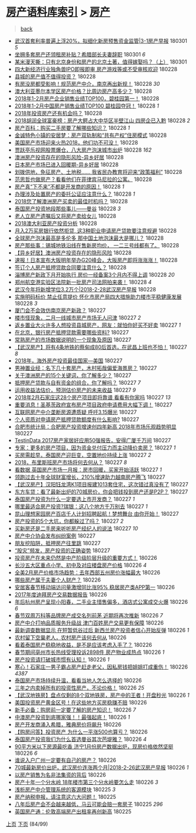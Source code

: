 [房产语料库索引](../../README.md)  > [房产](房产.md)
====
> [back](../README.md)

- [武汉首套利率普遍上浮20%，拟细化新房预售资金监管|3-1房产早报](http://jkwz.applinzi.com/ittc/7075418327151543302.html#%E6%AD%A6%E6%B1%89%E9%A6%96%E5%A5%97%E5%88%A9%E7%8E%87%E6%99%AE%E9%81%8D%E4%B8%8A%E6%B5%AE20%25%EF%BC%8C%E6%8B%9F%E7%BB%86%E5%8C%96%E6%96%B0%E6%88%BF%E9%A2%84%E5%94%AE%E8%B5%84%E9%87%91%E7%9B%91%E7%AE%A1%7C3-1%E6%88%BF%E4%BA%A7%E6%97%A9%E6%8A%A5) 180301 *5* 
- [坐拥多套房产还领租房补贴？希腊部长夫妻辞职](http://jkwz.applinzi.com/ittc/7075409613229130762.html#%E5%9D%90%E6%8B%A5%E5%A4%9A%E5%A5%97%E6%88%BF%E4%BA%A7%E8%BF%98%E9%A2%86%E7%A7%9F%E6%88%BF%E8%A1%A5%E8%B4%B4%EF%BC%9F%E5%B8%8C%E8%85%8A%E9%83%A8%E9%95%BF%E5%A4%AB%E5%A6%BB%E8%BE%9E%E8%81%8C) 180301 *6* 
- [某米漫天撕：只有北京身份和房产的北京土著，值得嫁娶吗？（上）](http://jkwz.applinzi.com/ittc/7075334640900768778.html#%E6%9F%90%E7%B1%B3%E6%BC%AB%E5%A4%A9%E6%92%95%EF%BC%9A%E5%8F%AA%E6%9C%89%E5%8C%97%E4%BA%AC%E8%BA%AB%E4%BB%BD%E5%92%8C%E6%88%BF%E4%BA%A7%E7%9A%84%E5%8C%97%E4%BA%AC%E5%9C%9F%E8%91%97%EF%BC%8C%E5%80%BC%E5%BE%97%E5%AB%81%E5%A8%B6%E5%90%97%EF%BC%9F%EF%BC%88%E4%B8%8A%EF%BC%89) 180301  
- [四大新经济行业独角兽IPO即报即审 房产游戏等或不受审核欢迎](http://jkwz.applinzi.com/ittc/7075228775149470726.html#%E5%9B%9B%E5%A4%A7%E6%96%B0%E7%BB%8F%E6%B5%8E%E8%A1%8C%E4%B8%9A%E7%8B%AC%E8%A7%92%E5%85%BDIPO%E5%8D%B3%E6%8A%A5%E5%8D%B3%E5%AE%A1+%E6%88%BF%E4%BA%A7%E6%B8%B8%E6%88%8F%E7%AD%89%E6%88%96%E4%B8%8D%E5%8F%97%E5%AE%A1%E6%A0%B8%E6%AC%A2%E8%BF%8E) 180228  
- [县城的房产值不值得投资？](http://jkwz.applinzi.com/ittc/7075179296169919499.html#%E5%8E%BF%E5%9F%8E%E7%9A%84%E6%88%BF%E4%BA%A7%E5%80%BC%E4%B8%8D%E5%80%BC%E5%BE%97%E6%8A%95%E8%B5%84%EF%BC%9F) 180228  
- [有房没房都受影响！规范房产中介，南京再出新规！](http://jkwz.applinzi.com/ittc/7075195546321290257.html#%E6%9C%89%E6%88%BF%E6%B2%A1%E6%88%BF%E9%83%BD%E5%8F%97%E5%BD%B1%E5%93%8D%EF%BC%81%E8%A7%84%E8%8C%83%E6%88%BF%E4%BA%A7%E4%B8%AD%E4%BB%8B%EF%BC%8C%E5%8D%97%E4%BA%AC%E5%86%8D%E5%87%BA%E6%96%B0%E8%A7%84%EF%BC%81) 180228 *30* 
- [澳大利亚墨尔本学区房产价格？比周边房产高多少？](http://jkwz.applinzi.com/ittc/7075185726520296459.html#%E6%BE%B3%E5%A4%A7%E5%88%A9%E4%BA%9A%E5%A2%A8%E5%B0%94%E6%9C%AC%E5%AD%A6%E5%8C%BA%E6%88%BF%E4%BA%A7%E4%BB%B7%E6%A0%BC%EF%BC%9F%E6%AF%94%E5%91%A8%E8%BE%B9%E6%88%BF%E4%BA%A7%E9%AB%98%E5%A4%9A%E5%B0%91%EF%BC%9F) 180228  
- [2018年1-2月房产企业销售业绩TOP100，碧桂园第一！](http://jkwz.applinzi.com/ittc/7075182894018724880.html#2018%E5%B9%B41-2%E6%9C%88%E6%88%BF%E4%BA%A7%E4%BC%81%E4%B8%9A%E9%94%80%E5%94%AE%E4%B8%9A%E7%BB%A9TOP100%EF%BC%8C%E7%A2%A7%E6%A1%82%E5%9B%AD%E7%AC%AC%E4%B8%80%EF%BC%81) 180228  
- [2018年1-2月中国房产销售业绩TOP100 碧桂园夺冠！](http://jkwz.applinzi.com/ittc/7075182894169719814.html#2018%E5%B9%B41-2%E6%9C%88%E4%B8%AD%E5%9B%BD%E6%88%BF%E4%BA%A7%E9%94%80%E5%94%AE%E4%B8%9A%E7%BB%A9TOP100+%E7%A2%A7%E6%A1%82%E5%9B%AD%E5%A4%BA%E5%86%A0%EF%BC%81) 180228 *1* 
- [2018年投资房产还有机会吗？](http://jkwz.applinzi.com/ittc/7075178328309105671.html#2018%E5%B9%B4%E6%8A%95%E8%B5%84%E6%88%BF%E4%BA%A7%E8%BF%98%E6%9C%89%E6%9C%BA%E4%BC%9A%E5%90%97%EF%BC%9F) 180228  
- [2018胡润全球富豪榜：房产大鳄占大中华区半壁江山 四房企已入黔](http://jkwz.applinzi.com/ittc/7075175491416097798.html#2018%E8%83%A1%E6%B6%A6%E5%85%A8%E7%90%83%E5%AF%8C%E8%B1%AA%E6%A6%9C%EF%BC%9A%E6%88%BF%E4%BA%A7%E5%A4%A7%E9%B3%84%E5%8D%A0%E5%A4%A7%E4%B8%AD%E5%8D%8E%E5%8C%BA%E5%8D%8A%E5%A3%81%E6%B1%9F%E5%B1%B1+%E5%9B%9B%E6%88%BF%E4%BC%81%E5%B7%B2%E5%85%A5%E9%BB%94) 180228 *2* 
- [房产百科：购买二手房要了解哪些知识？](http://jkwz.applinzi.com/ittc/7075167807275009031.html#%E6%88%BF%E4%BA%A7%E7%99%BE%E7%A7%91%EF%BC%9A%E8%B4%AD%E4%B9%B0%E4%BA%8C%E6%89%8B%E6%88%BF%E8%A6%81%E4%BA%86%E8%A7%A3%E5%93%AA%E4%BA%9B%E7%9F%A5%E8%AF%86%EF%BC%9F) 180228 *1* 
- [金诚特色小镇的安居梦：房产双轨制和“共有产权”住房模式](http://jkwz.applinzi.com/ittc/7075163274842997766.html#%E9%87%91%E8%AF%9A%E7%89%B9%E8%89%B2%E5%B0%8F%E9%95%87%E7%9A%84%E5%AE%89%E5%B1%85%E6%A2%A6%EF%BC%9A%E6%88%BF%E4%BA%A7%E5%8F%8C%E8%BD%A8%E5%88%B6%E5%92%8C%E2%80%9C%E5%85%B1%E6%9C%89%E4%BA%A7%E6%9D%83%E2%80%9D%E4%BD%8F%E6%88%BF%E6%A8%A1%E5%BC%8F) 180228  
- [美国房产市场迎来火热2018，他们功不可没！](http://jkwz.applinzi.com/ittc/7075161272226415622.html#%E7%BE%8E%E5%9B%BD%E6%88%BF%E4%BA%A7%E5%B8%82%E5%9C%BA%E8%BF%8E%E6%9D%A5%E7%81%AB%E7%83%AD2018%EF%BC%8C%E4%BB%96%E4%BB%AC%E5%8A%9F%E4%B8%8D%E5%8F%AF%E6%B2%A1%EF%BC%81) 180228  
- [贾跃亭乐视网股票爆仓，八大房产泡沫城市出炉](http://jkwz.applinzi.com/ittc/7075122120499921927.html#%E8%B4%BE%E8%B7%83%E4%BA%AD%E4%B9%90%E8%A7%86%E7%BD%91%E8%82%A1%E7%A5%A8%E7%88%86%E4%BB%93%EF%BC%8C%E5%85%AB%E5%A4%A7%E6%88%BF%E4%BA%A7%E6%B3%A1%E6%B2%AB%E5%9F%8E%E5%B8%82%E5%87%BA%E7%82%89) 180228 *162* 
- [澳洲房产投资存在的隐形风险-异乡好居](http://jkwz.applinzi.com/ittc/7075133758112269323.html#%E6%BE%B3%E6%B4%B2%E6%88%BF%E4%BA%A7%E6%8A%95%E8%B5%84%E5%AD%98%E5%9C%A8%E7%9A%84%E9%9A%90%E5%BD%A2%E9%A3%8E%E9%99%A9-%E5%BC%82%E4%B9%A1%E5%A5%BD%E5%B1%85) 180228  
- [日本房产市场已进入回暖期-异乡好居](http://jkwz.applinzi.com/ittc/7075133408357647377.html#%E6%97%A5%E6%9C%AC%E6%88%BF%E4%BA%A7%E5%B8%82%E5%9C%BA%E5%B7%B2%E8%BF%9B%E5%85%A5%E5%9B%9E%E6%9A%96%E6%9C%9F-%E5%BC%82%E4%B9%A1%E5%A5%BD%E5%B1%85) 180228  
- [划拨供地，免征房产、土地税…… 我省民办教育将迎来“政策福利”](http://jkwz.applinzi.com/ittc/7075122799788426247.html#%E5%88%92%E6%8B%A8%E4%BE%9B%E5%9C%B0%EF%BC%8C%E5%85%8D%E5%BE%81%E6%88%BF%E4%BA%A7%E3%80%81%E5%9C%9F%E5%9C%B0%E7%A8%8E%E2%80%A6%E2%80%A6+%E6%88%91%E7%9C%81%E6%B0%91%E5%8A%9E%E6%95%99%E8%82%B2%E5%B0%86%E8%BF%8E%E6%9D%A5%E2%80%9C%E6%94%BF%E7%AD%96%E7%A6%8F%E5%88%A9%E2%80%9D) 180228  
- [范思哲也做房产？看看他们在菲律宾马尼拉的公寓。](http://jkwz.applinzi.com/ittc/7075102617086985223.html#%E8%8C%83%E6%80%9D%E5%93%B2%E4%B9%9F%E5%81%9A%E6%88%BF%E4%BA%A7%EF%BC%9F%E7%9C%8B%E7%9C%8B%E4%BB%96%E4%BB%AC%E5%9C%A8%E8%8F%B2%E5%BE%8B%E5%AE%BE%E9%A9%AC%E5%B0%BC%E6%8B%89%E7%9A%84%E5%85%AC%E5%AF%93%E3%80%82) 180228  
- [房产真“下不来”不都是开发商的原因！](http://jkwz.applinzi.com/ittc/7075086595684566023.html#%E6%88%BF%E4%BA%A7%E7%9C%9F%E2%80%9C%E4%B8%8B%E4%B8%8D%E6%9D%A5%E2%80%9D%E4%B8%8D%E9%83%BD%E6%98%AF%E5%BC%80%E5%8F%91%E5%95%86%E7%9A%84%E5%8E%9F%E5%9B%A0%EF%BC%81) 180228 *1* 
- [办理涉及处置房产的委托公证应注意什么？](http://jkwz.applinzi.com/ittc/7075085191398032401.html#%E5%8A%9E%E7%90%86%E6%B6%89%E5%8F%8A%E5%A4%84%E7%BD%AE%E6%88%BF%E4%BA%A7%E7%9A%84%E5%A7%94%E6%89%98%E5%85%AC%E8%AF%81%E5%BA%94%E6%B3%A8%E6%84%8F%E4%BB%80%E4%B9%88%EF%BC%9F) 180228 *1* 
- [2018您了解澳洲房产买卖的最佳时机吗？](http://jkwz.applinzi.com/ittc/7075082393075844102.html#2018%E6%82%A8%E4%BA%86%E8%A7%A3%E6%BE%B3%E6%B4%B2%E6%88%BF%E4%BA%A7%E4%B9%B0%E5%8D%96%E7%9A%84%E6%9C%80%E4%BD%B3%E6%97%B6%E6%9C%BA%E5%90%97%EF%BC%9F) 180228  
- [泰国房产投资地段那些事儿——曼谷](http://jkwz.applinzi.com/ittc/7075082198028125200.html#%E6%B3%B0%E5%9B%BD%E6%88%BF%E4%BA%A7%E6%8A%95%E8%B5%84%E5%9C%B0%E6%AE%B5%E9%82%A3%E4%BA%9B%E4%BA%8B%E5%84%BF%E2%80%94%E2%80%94%E6%9B%BC%E8%B0%B7) 180228 *3* 
- [老人立房产遗嘱后又将房产卖给女儿](http://jkwz.applinzi.com/ittc/7075079446812165130.html#%E8%80%81%E4%BA%BA%E7%AB%8B%E6%88%BF%E4%BA%A7%E9%81%97%E5%98%B1%E5%90%8E%E5%8F%88%E5%B0%86%E6%88%BF%E4%BA%A7%E5%8D%96%E7%BB%99%E5%A5%B3%E5%84%BF) 180228  
- [2018澳大利亚房产投资分析](http://jkwz.applinzi.com/ittc/7075077715961316359.html#2018%E6%BE%B3%E5%A4%A7%E5%88%A9%E4%BA%9A%E6%88%BF%E4%BA%A7%E6%8A%95%E8%B5%84%E5%88%86%E6%9E%90) 180228  
- [月入2万买房银行依然拒贷, 这3种职业申请房产贷款要注意规避](http://jkwz.applinzi.com/ittc/7075076284483109898.html#%E6%9C%88%E5%85%A52%E4%B8%87%E4%B9%B0%E6%88%BF%E9%93%B6%E8%A1%8C%E4%BE%9D%E7%84%B6%E6%8B%92%E8%B4%B7%2C+%E8%BF%993%E7%A7%8D%E8%81%8C%E4%B8%9A%E7%94%B3%E8%AF%B7%E6%88%BF%E4%BA%A7%E8%B4%B7%E6%AC%BE%E8%A6%81%E6%B3%A8%E6%84%8F%E8%A7%84%E9%81%BF) 180228  
- [全球房产泡沫最高是多伦多 那中国土地泡沫最大是哪儿？](http://jkwz.applinzi.com/ittc/7075075381755642887.html#%E5%85%A8%E7%90%83%E6%88%BF%E4%BA%A7%E6%B3%A1%E6%B2%AB%E6%9C%80%E9%AB%98%E6%98%AF%E5%A4%9A%E4%BC%A6%E5%A4%9A+%E9%82%A3%E4%B8%AD%E5%9B%BD%E5%9C%9F%E5%9C%B0%E6%B3%A1%E6%B2%AB%E6%9C%80%E5%A4%A7%E6%98%AF%E5%93%AA%E5%84%BF%EF%BC%9F) 180228  
- [房产那些事：锡城地铁沿线在售新房均价， 一二三号线都有了。](http://jkwz.applinzi.com/ittc/7074376108596528138.html#%E6%88%BF%E4%BA%A7%E9%82%A3%E4%BA%9B%E4%BA%8B%EF%BC%9A%E9%94%A1%E5%9F%8E%E5%9C%B0%E9%93%81%E6%B2%BF%E7%BA%BF%E5%9C%A8%E5%94%AE%E6%96%B0%E6%88%BF%E5%9D%87%E4%BB%B7%EF%BC%8C+%E4%B8%80%E4%BA%8C%E4%B8%89%E5%8F%B7%E7%BA%BF%E9%83%BD%E6%9C%89%E4%BA%86%E3%80%82) 180228  
- [【异乡好居】澳洲房产投资存在的隐形风险](http://jkwz.applinzi.com/ittc/7075067946068345867.html#%E3%80%90%E5%BC%82%E4%B9%A1%E5%A5%BD%E5%B1%85%E3%80%91%E6%BE%B3%E6%B4%B2%E6%88%BF%E4%BA%A7%E6%8A%95%E8%B5%84%E5%AD%98%E5%9C%A8%E7%9A%84%E9%9A%90%E5%BD%A2%E9%A3%8E%E9%99%A9) 180228  
- [速报！日本宣布大阪明年举办G20峰会，大阪房产即将涨涨涨！](http://jkwz.applinzi.com/ittc/7075067806469325834.html#%E9%80%9F%E6%8A%A5%EF%BC%81%E6%97%A5%E6%9C%AC%E5%AE%A3%E5%B8%83%E5%A4%A7%E9%98%AA%E6%98%8E%E5%B9%B4%E4%B8%BE%E5%8A%9EG20%E5%B3%B0%E4%BC%9A%EF%BC%8C%E5%A4%A7%E9%98%AA%E6%88%BF%E4%BA%A7%E5%8D%B3%E5%B0%86%E6%B6%A8%E6%B6%A8%E6%B6%A8%EF%BC%81) 180228  
- [签订个人房产抵押贷款合同要注意什么？](http://jkwz.applinzi.com/ittc/7075062817613153286.html#%E7%AD%BE%E8%AE%A2%E4%B8%AA%E4%BA%BA%E6%88%BF%E4%BA%A7%E6%8A%B5%E6%8A%BC%E8%B4%B7%E6%AC%BE%E5%90%88%E5%90%8C%E8%A6%81%E6%B3%A8%E6%84%8F%E4%BB%80%E4%B9%88%EF%BC%9F) 180228  
- [淄博房产新政下月开始执行 房价一经备案3个月内不得上调](http://jkwz.applinzi.com/ittc/7075062589640147975.html#%E6%B7%84%E5%8D%9A%E6%88%BF%E4%BA%A7%E6%96%B0%E6%94%BF%E4%B8%8B%E6%9C%88%E5%BC%80%E5%A7%8B%E6%89%A7%E8%A1%8C+%E6%88%BF%E4%BB%B7%E4%B8%80%E7%BB%8F%E5%A4%87%E6%A1%883%E4%B8%AA%E6%9C%88%E5%86%85%E4%B8%8D%E5%BE%97%E4%B8%8A%E8%B0%83) 180228 *20* 
- [郑州航空港实验区法院新一批房产司法网拍来袭！](http://jkwz.applinzi.com/ittc/7075060312065967121.html#%E9%83%91%E5%B7%9E%E8%88%AA%E7%A9%BA%E6%B8%AF%E5%AE%9E%E9%AA%8C%E5%8C%BA%E6%B3%95%E9%99%A2%E6%96%B0%E4%B8%80%E6%89%B9%E6%88%BF%E4%BA%A7%E5%8F%B8%E6%B3%95%E7%BD%91%E6%8B%8D%E6%9D%A5%E8%A2%AD%EF%BC%81) 180228 *4* 
- [武汉今年将新增学位3.2万个|2018-2-28武汉房产早报](http://jkwz.applinzi.com/ittc/7075049872061629446.html#%E6%AD%A6%E6%B1%89%E4%BB%8A%E5%B9%B4%E5%B0%86%E6%96%B0%E5%A2%9E%E5%AD%A6%E4%BD%8D3.2%E4%B8%87%E4%B8%AA%7C2018-2-28%E6%AD%A6%E6%B1%89%E6%88%BF%E4%BA%A7%E6%97%A9%E6%8A%A5) 180228  
- [实施明码标价 禁止任意提价 怀化市房产局四大措施助力楼市平稳健康发展](http://jkwz.applinzi.com/ittc/7074918260766409745.html#%E5%AE%9E%E6%96%BD%E6%98%8E%E7%A0%81%E6%A0%87%E4%BB%B7+%E7%A6%81%E6%AD%A2%E4%BB%BB%E6%84%8F%E6%8F%90%E4%BB%B7+%E6%80%80%E5%8C%96%E5%B8%82%E6%88%BF%E4%BA%A7%E5%B1%80%E5%9B%9B%E5%A4%A7%E6%8E%AA%E6%96%BD%E5%8A%A9%E5%8A%9B%E6%A5%BC%E5%B8%82%E5%B9%B3%E7%A8%B3%E5%81%A5%E5%BA%B7%E5%8F%91%E5%B1%95) 180228 *3* 
- [厦门会不会效仿南京房产新政？](http://jkwz.applinzi.com/ittc/7074900513588249607.html#%E5%8E%A6%E9%97%A8%E4%BC%9A%E4%B8%8D%E4%BC%9A%E6%95%88%E4%BB%BF%E5%8D%97%E4%BA%AC%E6%88%BF%E4%BA%A7%E6%96%B0%E6%94%BF%EF%BC%9F) 180227  
- [楼市怪现象，二月一线城市房产市场无人问津](http://jkwz.applinzi.com/ittc/7075103601267835915.html#%E6%A5%BC%E5%B8%82%E6%80%AA%E7%8E%B0%E8%B1%A1%EF%BC%8C%E4%BA%8C%E6%9C%88%E4%B8%80%E7%BA%BF%E5%9F%8E%E5%B8%82%E6%88%BF%E4%BA%A7%E5%B8%82%E5%9C%BA%E6%97%A0%E4%BA%BA%E9%97%AE%E6%B4%A5) 180227 *2* 
- [返乡置业大火许多人想投资县城房产，网友：就怕你好买不好卖](http://jkwz.applinzi.com/ittc/7074820842834101265.html#%E8%BF%94%E4%B9%A1%E7%BD%AE%E4%B8%9A%E5%A4%A7%E7%81%AB%E8%AE%B8%E5%A4%9A%E4%BA%BA%E6%83%B3%E6%8A%95%E8%B5%84%E5%8E%BF%E5%9F%8E%E6%88%BF%E4%BA%A7%EF%BC%8C%E7%BD%91%E5%8F%8B%EF%BC%9A%E5%B0%B1%E6%80%95%E4%BD%A0%E5%A5%BD%E4%B9%B0%E4%B8%8D%E5%A5%BD%E5%8D%96) 180227 *1* 
- [在北京，银行房产抵押贷款需要哪些资料?](http://jkwz.applinzi.com/ittc/7074815119622407184.html#%E5%9C%A8%E5%8C%97%E4%BA%AC%EF%BC%8C%E9%93%B6%E8%A1%8C%E6%88%BF%E4%BA%A7%E6%8A%B5%E6%8A%BC%E8%B4%B7%E6%AC%BE%E9%9C%80%E8%A6%81%E5%93%AA%E4%BA%9B%E8%B5%84%E6%96%99%3F) 180227  
- [常熟房产的市场数据说明的一个现象及原因](http://jkwz.applinzi.com/ittc/7074812201674474512.html#%E5%B8%B8%E7%86%9F%E6%88%BF%E4%BA%A7%E7%9A%84%E5%B8%82%E5%9C%BA%E6%95%B0%E6%8D%AE%E8%AF%B4%E6%98%8E%E7%9A%84%E4%B8%80%E4%B8%AA%E7%8E%B0%E8%B1%A1%E5%8F%8A%E5%8E%9F%E5%9B%A0) 180227  
- [【武汉房产】将有4条地铁的蔡甸成80后首选，在武昌上班也不怕！](http://jkwz.applinzi.com/ittc/7074807830781887499.html#%E3%80%90%E6%AD%A6%E6%B1%89%E6%88%BF%E4%BA%A7%E3%80%91%E5%B0%86%E6%9C%894%E6%9D%A1%E5%9C%B0%E9%93%81%E7%9A%84%E8%94%A1%E7%94%B8%E6%88%9080%E5%90%8E%E9%A6%96%E9%80%89%EF%BC%8C%E5%9C%A8%E6%AD%A6%E6%98%8C%E4%B8%8A%E7%8F%AD%E4%B9%9F%E4%B8%8D%E6%80%95%EF%BC%81) 180227 *8* 
- [2018年，海外房产投资最佳国家—美国](http://jkwz.applinzi.com/ittc/7074796533721859078.html#2018%E5%B9%B4%EF%BC%8C%E6%B5%B7%E5%A4%96%E6%88%BF%E4%BA%A7%E6%8A%95%E8%B5%84%E6%9C%80%E4%BD%B3%E5%9B%BD%E5%AE%B6%E2%80%94%E7%BE%8E%E5%9B%BD) 180227  
- [男神置业经：名下几十套房产，木村拓哉偏爱海景房？](http://jkwz.applinzi.com/ittc/7074410091917083659.html#%E7%94%B7%E7%A5%9E%E7%BD%AE%E4%B8%9A%E7%BB%8F%EF%BC%9A%E5%90%8D%E4%B8%8B%E5%87%A0%E5%8D%81%E5%A5%97%E6%88%BF%E4%BA%A7%EF%BC%8C%E6%9C%A8%E6%9D%91%E6%8B%93%E5%93%89%E5%81%8F%E7%88%B1%E6%B5%B7%E6%99%AF%E6%88%BF%EF%BC%9F) 180227  
- [关于澳洲房产的15个关键词，你了解多少？](http://jkwz.applinzi.com/ittc/7074794995754468358.html#%E5%85%B3%E4%BA%8E%E6%BE%B3%E6%B4%B2%E6%88%BF%E4%BA%A7%E7%9A%8415%E4%B8%AA%E5%85%B3%E9%94%AE%E8%AF%8D%EF%BC%8C%E4%BD%A0%E4%BA%86%E8%A7%A3%E5%A4%9A%E5%B0%91%EF%BC%9F) 180227  
- [抵押房产贷款与自有资金的组合，你了解吗？](http://jkwz.applinzi.com/ittc/7074791980200887307.html#%E6%8A%B5%E6%8A%BC%E6%88%BF%E4%BA%A7%E8%B4%B7%E6%AC%BE%E4%B8%8E%E8%87%AA%E6%9C%89%E8%B5%84%E9%87%91%E7%9A%84%E7%BB%84%E5%90%88%EF%BC%8C%E4%BD%A0%E4%BA%86%E8%A7%A3%E5%90%97%EF%BC%9F) 180227 *7* 
- [运用收益法估价，预测估价房产的未来收益](http://jkwz.applinzi.com/ittc/7074785955724919824.html#%E8%BF%90%E7%94%A8%E6%94%B6%E7%9B%8A%E6%B3%95%E4%BC%B0%E4%BB%B7%EF%BC%8C%E9%A2%84%E6%B5%8B%E4%BC%B0%E4%BB%B7%E6%88%BF%E4%BA%A7%E7%9A%84%E6%9C%AA%E6%9D%A5%E6%94%B6%E7%9B%8A) 180227 *9* 
- [2018年2月石家庄这28个房产项目即将靠谱 看看有你家吗](http://jkwz.applinzi.com/ittc/7074772233539290122.html#2018%E5%B9%B42%E6%9C%88%E7%9F%B3%E5%AE%B6%E5%BA%84%E8%BF%9928%E4%B8%AA%E6%88%BF%E4%BA%A7%E9%A1%B9%E7%9B%AE%E5%8D%B3%E5%B0%86%E9%9D%A0%E8%B0%B1+%E7%9C%8B%E7%9C%8B%E6%9C%89%E4%BD%A0%E5%AE%B6%E5%90%97) 180227 *13* 
- [重要消息！圣基茨政府宣布房产项目政府申请费用大幅下调！](http://jkwz.applinzi.com/ittc/7074760388749296647.html#%E9%87%8D%E8%A6%81%E6%B6%88%E6%81%AF%EF%BC%81%E5%9C%A3%E5%9F%BA%E8%8C%A8%E6%94%BF%E5%BA%9C%E5%AE%A3%E5%B8%83%E6%88%BF%E4%BA%A7%E9%A1%B9%E7%9B%AE%E6%94%BF%E5%BA%9C%E7%94%B3%E8%AF%B7%E8%B4%B9%E7%94%A8%E5%A4%A7%E5%B9%85%E4%B8%8B%E8%B0%83%EF%BC%81) 180227  
- [互联网房产中介垄断房源遭质疑  呼吁3.15曝光](http://jkwz.applinzi.com/ittc/7074757597653894154.html#%E4%BA%92%E8%81%94%E7%BD%91%E6%88%BF%E4%BA%A7%E4%B8%AD%E4%BB%8B%E5%9E%84%E6%96%AD%E6%88%BF%E6%BA%90%E9%81%AD%E8%B4%A8%E7%96%91++%E5%91%BC%E5%90%813.15%E6%9B%9D%E5%85%89) 180227  
- [个人资质对申请房产抵押贷款额度有什么影响?](http://jkwz.applinzi.com/ittc/7074756135779566602.html#%E4%B8%AA%E4%BA%BA%E8%B5%84%E8%B4%A8%E5%AF%B9%E7%94%B3%E8%AF%B7%E6%88%BF%E4%BA%A7%E6%8A%B5%E6%8A%BC%E8%B4%B7%E6%AC%BE%E9%A2%9D%E5%BA%A6%E6%9C%89%E4%BB%80%E4%B9%88%E5%BD%B1%E5%93%8D%3F) 180227  
- [合肥市统计局：合肥房产投资增速创四年新高 2018年市场乐观趋势明显](http://jkwz.applinzi.com/ittc/7074753519234319377.html#%E5%90%88%E8%82%A5%E5%B8%82%E7%BB%9F%E8%AE%A1%E5%B1%80%EF%BC%9A%E5%90%88%E8%82%A5%E6%88%BF%E4%BA%A7%E6%8A%95%E8%B5%84%E5%A2%9E%E9%80%9F%E5%88%9B%E5%9B%9B%E5%B9%B4%E6%96%B0%E9%AB%98+2018%E5%B9%B4%E5%B8%82%E5%9C%BA%E4%B9%90%E8%A7%82%E8%B6%8B%E5%8A%BF%E6%98%8E%E6%98%BE) 180227  
- [TestinData 2017房产家居好应用50强报告，安得广厦千万间](http://jkwz.applinzi.com/ittc/7074750681938658311.html#TestinData+2017%E6%88%BF%E4%BA%A7%E5%AE%B6%E5%B1%85%E5%A5%BD%E5%BA%94%E7%94%A850%E5%BC%BA%E6%8A%A5%E5%91%8A%EF%BC%8C%E5%AE%89%E5%BE%97%E5%B9%BF%E5%8E%A6%E5%8D%83%E4%B8%87%E9%97%B4) 180227  
- [专家：更多的房产项目，因为资金兑付压力而主动降价卖房？](http://jkwz.applinzi.com/ittc/7074715152954164235.html#%E4%B8%93%E5%AE%B6%EF%BC%9A%E6%9B%B4%E5%A4%9A%E7%9A%84%E6%88%BF%E4%BA%A7%E9%A1%B9%E7%9B%AE%EF%BC%8C%E5%9B%A0%E4%B8%BA%E8%B5%84%E9%87%91%E5%85%91%E4%BB%98%E5%8E%8B%E5%8A%9B%E8%80%8C%E4%B8%BB%E5%8A%A8%E9%99%8D%E4%BB%B7%E5%8D%96%E6%88%BF%EF%BC%9F) 180227 *1* 
- [买房需趁早，泰国房产迎巨变，空置地价持续上涨](http://jkwz.applinzi.com/ittc/7074714266836141062.html#%E4%B9%B0%E6%88%BF%E9%9C%80%E8%B6%81%E6%97%A9%EF%BC%8C%E6%B3%B0%E5%9B%BD%E6%88%BF%E4%BA%A7%E8%BF%8E%E5%B7%A8%E5%8F%98%EF%BC%8C%E7%A9%BA%E7%BD%AE%E5%9C%B0%E4%BB%B7%E6%8C%81%E7%BB%AD%E4%B8%8A%E6%B6%A8) 180227 *2* 
- [2018，布里斯班房产市场将何去何从？](http://jkwz.applinzi.com/ittc/7074713417078539270.html#2018%EF%BC%8C%E5%B8%83%E9%87%8C%E6%96%AF%E7%8F%AD%E6%88%BF%E4%BA%A7%E5%B8%82%E5%9C%BA%E5%B0%86%E4%BD%95%E5%8E%BB%E4%BD%95%E4%BB%8E%EF%BC%9F) 180227 *8* 
- [看数据 英国房产市场一月报：房市回暖，买家开始活跃](http://jkwz.applinzi.com/ittc/7074711110718850065.html#%E7%9C%8B%E6%95%B0%E6%8D%AE+%E8%8B%B1%E5%9B%BD%E6%88%BF%E4%BA%A7%E5%B8%82%E5%9C%BA%E4%B8%80%E6%9C%88%E6%8A%A5%EF%BC%9A%E6%88%BF%E5%B8%82%E5%9B%9E%E6%9A%96%EF%BC%8C%E4%B9%B0%E5%AE%B6%E5%BC%80%E5%A7%8B%E6%B4%BB%E8%B7%83) 180227 *1* 
- [领跑过去十年全球财富增长，210%增速助力越南房产腾飞](http://jkwz.applinzi.com/ittc/7074709717828240394.html#%E9%A2%86%E8%B7%91%E8%BF%87%E5%8E%BB%E5%8D%81%E5%B9%B4%E5%85%A8%E7%90%83%E8%B4%A2%E5%AF%8C%E5%A2%9E%E9%95%BF%EF%BC%8C210%25%E5%A2%9E%E9%80%9F%E5%8A%A9%E5%8A%9B%E8%B6%8A%E5%8D%97%E6%88%BF%E4%BA%A7%E8%85%BE%E9%A3%9E) 180227  
- [【武汉房产】汉阳钰龙湾K1项目报建1013套住宅，这次错过真没有了](http://jkwz.applinzi.com/ittc/7074706099460899851.html#%E3%80%90%E6%AD%A6%E6%B1%89%E6%88%BF%E4%BA%A7%E3%80%91%E6%B1%89%E9%98%B3%E9%92%B0%E9%BE%99%E6%B9%BEK1%E9%A1%B9%E7%9B%AE%E6%8A%A5%E5%BB%BA1013%E5%A5%97%E4%BD%8F%E5%AE%85%EF%BC%8C%E8%BF%99%E6%AC%A1%E9%94%99%E8%BF%87%E7%9C%9F%E6%B2%A1%E6%9C%89%E4%BA%86) 180227  
- [东方车贷：看了最新出炉的70城房价，你会把钱投到房产还是P2P？](http://jkwz.applinzi.com/ittc/7074704561409623056.html#%E4%B8%9C%E6%96%B9%E8%BD%A6%E8%B4%B7%EF%BC%9A%E7%9C%8B%E4%BA%86%E6%9C%80%E6%96%B0%E5%87%BA%E7%82%89%E7%9A%8470%E5%9F%8E%E6%88%BF%E4%BB%B7%EF%BC%8C%E4%BD%A0%E4%BC%9A%E6%8A%8A%E9%92%B1%E6%8A%95%E5%88%B0%E6%88%BF%E4%BA%A7%E8%BF%98%E6%98%AFP2P%EF%BC%9F) 180227  
- [泰国房产投资为什么一定要选上市开发商？](http://jkwz.applinzi.com/ittc/7074327240060175377.html#%E6%B3%B0%E5%9B%BD%E6%88%BF%E4%BA%A7%E6%8A%95%E8%B5%84%E4%B8%BA%E4%BB%80%E4%B9%88%E4%B8%80%E5%AE%9A%E8%A6%81%E9%80%89%E4%B8%8A%E5%B8%82%E5%BC%80%E5%8F%91%E5%95%86%EF%BC%9F) 180227 *1* 
- [哪里最适合房产投资?瑞银：这八个地方千万别去](http://jkwz.applinzi.com/ittc/7074700698766017547.html#%E5%93%AA%E9%87%8C%E6%9C%80%E9%80%82%E5%90%88%E6%88%BF%E4%BA%A7%E6%8A%95%E8%B5%84%3F%E7%91%9E%E9%93%B6%EF%BC%9A%E8%BF%99%E5%85%AB%E4%B8%AA%E5%9C%B0%E6%96%B9%E5%8D%83%E4%B8%87%E5%88%AB%E5%8E%BB) 180227 *1* 
- [昆山理想家园房产百店千人计划招聘起航！梦想舞台 由你开始！](http://jkwz.applinzi.com/ittc/7074438562466759697.html#%E6%98%86%E5%B1%B1%E7%90%86%E6%83%B3%E5%AE%B6%E5%9B%AD%E6%88%BF%E4%BA%A7%E7%99%BE%E5%BA%97%E5%8D%83%E4%BA%BA%E8%AE%A1%E5%88%92%E6%8B%9B%E8%81%98%E8%B5%B7%E8%88%AA%EF%BC%81%E6%A2%A6%E6%83%B3%E8%88%9E%E5%8F%B0+%E7%94%B1%E4%BD%A0%E5%BC%80%E5%A7%8B%EF%BC%81) 180227  
- [房产投资的5个大坑，你都躲过了吗？](http://jkwz.applinzi.com/ittc/7074392592198665227.html#%E6%88%BF%E4%BA%A7%E6%8A%95%E8%B5%84%E7%9A%845%E4%B8%AA%E5%A4%A7%E5%9D%91%EF%BC%8C%E4%BD%A0%E9%83%BD%E8%BA%B2%E8%BF%87%E4%BA%86%E5%90%97%EF%BC%9F) 180227 *2* 
- [买新房还是二手房来听听房产经纪人的说法](http://jkwz.applinzi.com/ittc/7074420132355245063.html#%E4%B9%B0%E6%96%B0%E6%88%BF%E8%BF%98%E6%98%AF%E4%BA%8C%E6%89%8B%E6%88%BF%E6%9D%A5%E5%90%AC%E5%90%AC%E6%88%BF%E4%BA%A7%E7%BB%8F%E7%BA%AA%E4%BA%BA%E7%9A%84%E8%AF%B4%E6%B3%95) 180227 *10* 
- [房产中介协会发布纠纷案例](http://jkwz.applinzi.com/ittc/7074609132445631494.html#%E6%88%BF%E4%BA%A7%E4%B8%AD%E4%BB%8B%E5%8D%8F%E4%BC%9A%E5%8F%91%E5%B8%83%E7%BA%A0%E7%BA%B7%E6%A1%88%E4%BE%8B) 180227  
- [朋友挖陷阱，抵押房产往里跳](http://jkwz.applinzi.com/ittc/7074570922399106055.html#%E6%9C%8B%E5%8F%8B%E6%8C%96%E9%99%B7%E9%98%B1%EF%BC%8C%E6%8A%B5%E6%8A%BC%E6%88%BF%E4%BA%A7%E5%BE%80%E9%87%8C%E8%B7%B3) 180227  
- [“股灾”频发，房产投资的正确姿势](http://jkwz.applinzi.com/ittc/7074551779889251334.html#%E2%80%9C%E8%82%A1%E7%81%BE%E2%80%9D%E9%A2%91%E5%8F%91%EF%BC%8C%E6%88%BF%E4%BA%A7%E6%8A%95%E8%B5%84%E7%9A%84%E6%AD%A3%E7%A1%AE%E5%A7%BF%E5%8A%BF) 180227  
- [投资房产在未来仍然是中产阶级阶层升级的重要方式！](http://jkwz.applinzi.com/ittc/7074469939014796305.html#%E6%8A%95%E8%B5%84%E6%88%BF%E4%BA%A7%E5%9C%A8%E6%9C%AA%E6%9D%A5%E4%BB%8D%E7%84%B6%E6%98%AF%E4%B8%AD%E4%BA%A7%E9%98%B6%E7%BA%A7%E9%98%B6%E5%B1%82%E5%8D%87%E7%BA%A7%E7%9A%84%E9%87%8D%E8%A6%81%E6%96%B9%E5%BC%8F%EF%BC%81) 180226  
- [长沙五大区重点小学、初中及对应楼盘房产价格](http://jkwz.applinzi.com/ittc/7074448979469534225.html#%E9%95%BF%E6%B2%99%E4%BA%94%E5%A4%A7%E5%8C%BA%E9%87%8D%E7%82%B9%E5%B0%8F%E5%AD%A6%E3%80%81%E5%88%9D%E4%B8%AD%E5%8F%8A%E5%AF%B9%E5%BA%94%E6%A5%BC%E7%9B%98%E6%88%BF%E4%BA%A7%E4%BB%B7%E6%A0%BC) 180226 *4* 
- [全美2月房产价格市场趋势：去年西部五州房价涨幅最大](http://jkwz.applinzi.com/ittc/7074445128951661578.html#%E5%85%A8%E7%BE%8E2%E6%9C%88%E6%88%BF%E4%BA%A7%E4%BB%B7%E6%A0%BC%E5%B8%82%E5%9C%BA%E8%B6%8B%E5%8A%BF%EF%BC%9A%E5%8E%BB%E5%B9%B4%E8%A5%BF%E9%83%A8%E4%BA%94%E5%B7%9E%E6%88%BF%E4%BB%B7%E6%B6%A8%E5%B9%85%E6%9C%80%E5%A4%A7) 180226  
- [哪些房产属于夫妻个人财产？](http://jkwz.applinzi.com/ittc/7074327263325979664.html#%E5%93%AA%E4%BA%9B%E6%88%BF%E4%BA%A7%E5%B1%9E%E4%BA%8E%E5%A4%AB%E5%A6%BB%E4%B8%AA%E4%BA%BA%E8%B4%A2%E4%BA%A7%EF%BC%9F) 180226  
- [安居客春节移动端访问量激增同比涨95% 稳居房产类APP第一](http://jkwz.applinzi.com/ittc/7074430199997662225.html#%E5%AE%89%E5%B1%85%E5%AE%A2%E6%98%A5%E8%8A%82%E7%A7%BB%E5%8A%A8%E7%AB%AF%E8%AE%BF%E9%97%AE%E9%87%8F%E6%BF%80%E5%A2%9E%E5%90%8C%E6%AF%94%E6%B6%A895%25+%E7%A8%B3%E5%B1%85%E6%88%BF%E4%BA%A7%E7%B1%BBAPP%E7%AC%AC%E4%B8%80) 180226  
- [2017年度迪拜房产交易数据报告](http://jkwz.applinzi.com/ittc/7074423794955715601.html#2017%E5%B9%B4%E5%BA%A6%E8%BF%AA%E6%8B%9C%E6%88%BF%E4%BA%A7%E4%BA%A4%E6%98%93%E6%95%B0%E6%8D%AE%E6%8A%A5%E5%91%8A) 180226  
- [年后杭州房产呈现小阳春，二手业主惜售偏多，酒店式公寓成交火爆](http://jkwz.applinzi.com/ittc/7074413740068176903.html#%E5%B9%B4%E5%90%8E%E6%9D%AD%E5%B7%9E%E6%88%BF%E4%BA%A7%E5%91%88%E7%8E%B0%E5%B0%8F%E9%98%B3%E6%98%A5%EF%BC%8C%E4%BA%8C%E6%89%8B%E4%B8%9A%E4%B8%BB%E6%83%9C%E5%94%AE%E5%81%8F%E5%A4%9A%EF%BC%8C%E9%85%92%E5%BA%97%E5%BC%8F%E5%85%AC%E5%AF%93%E6%88%90%E4%BA%A4%E7%81%AB%E7%88%86) 180226 *6* 
- [春节双周万科等品牌房产成交名列前茅 近期将再次推新](http://jkwz.applinzi.com/ittc/7074400218806486027.html#%E6%98%A5%E8%8A%82%E5%8F%8C%E5%91%A8%E4%B8%87%E7%A7%91%E7%AD%89%E5%93%81%E7%89%8C%E6%88%BF%E4%BA%A7%E6%88%90%E4%BA%A4%E5%90%8D%E5%88%97%E5%89%8D%E8%8C%85+%E8%BF%91%E6%9C%9F%E5%B0%86%E5%86%8D%E6%AC%A1%E6%8E%A8%E6%96%B0) 180226 *7* 
- [房产中介打响品质服务升级战 津门百姓房产交易更有保障](http://jkwz.applinzi.com/ittc/7074398734622671878.html#%E6%88%BF%E4%BA%A7%E4%B8%AD%E4%BB%8B%E6%89%93%E5%93%8D%E5%93%81%E8%B4%A8%E6%9C%8D%E5%8A%A1%E5%8D%87%E7%BA%A7%E6%88%98+%E6%B4%A5%E9%97%A8%E7%99%BE%E5%A7%93%E6%88%BF%E4%BA%A7%E4%BA%A4%E6%98%93%E6%9B%B4%E6%9C%89%E4%BF%9D%E9%9A%9C) 180226  
- [最新调查数据显示 在短暂低谷过后 新西兰房产投资者信心开始反弹](http://jkwz.applinzi.com/ittc/7074382915926754310.html#%E6%9C%80%E6%96%B0%E8%B0%83%E6%9F%A5%E6%95%B0%E6%8D%AE%E6%98%BE%E7%A4%BA+%E5%9C%A8%E7%9F%AD%E6%9A%82%E4%BD%8E%E8%B0%B7%E8%BF%87%E5%90%8E+%E6%96%B0%E8%A5%BF%E5%85%B0%E6%88%BF%E4%BA%A7%E6%8A%95%E8%B5%84%E8%80%85%E4%BF%A1%E5%BF%83%E5%BC%80%E5%A7%8B%E5%8F%8D%E5%BC%B9) 180226 *1* 
- [农村留下空巢老人，农村房产该何去何从](http://jkwz.applinzi.com/ittc/7074381774082016273.html#%E5%86%9C%E6%9D%91%E7%95%99%E4%B8%8B%E7%A9%BA%E5%B7%A2%E8%80%81%E4%BA%BA%EF%BC%8C%E5%86%9C%E6%9D%91%E6%88%BF%E4%BA%A7%E8%AF%A5%E4%BD%95%E5%8E%BB%E4%BD%95%E4%BB%8E) 180226  
- [看着泰国房产稳稳地收益，是不是应该考虑入手了？](http://jkwz.applinzi.com/ittc/7074377540758406150.html#%E7%9C%8B%E7%9D%80%E6%B3%B0%E5%9B%BD%E6%88%BF%E4%BA%A7%E7%A8%B3%E7%A8%B3%E5%9C%B0%E6%94%B6%E7%9B%8A%EF%BC%8C%E6%98%AF%E4%B8%8D%E6%98%AF%E5%BA%94%E8%AF%A5%E8%80%83%E8%99%91%E5%85%A5%E6%89%8B%E4%BA%86%EF%BC%9F) 180226  
- [春节期间亳州市长热线受理投诉2898件 房产物业成热点](http://jkwz.applinzi.com/ittc/7074365982821057553.html#%E6%98%A5%E8%8A%82%E6%9C%9F%E9%97%B4%E4%BA%B3%E5%B7%9E%E5%B8%82%E9%95%BF%E7%83%AD%E7%BA%BF%E5%8F%97%E7%90%86%E6%8A%95%E8%AF%892898%E4%BB%B6+%E6%88%BF%E4%BA%A7%E7%89%A9%E4%B8%9A%E6%88%90%E7%83%AD%E7%82%B9) 180226 *1* 
- [房产投资请打破城市惯有认知！](http://jkwz.applinzi.com/ittc/7073548885324989451.html#%E6%88%BF%E4%BA%A7%E6%8A%95%E8%B5%84%E8%AF%B7%E6%89%93%E7%A0%B4%E5%9F%8E%E5%B8%82%E6%83%AF%E6%9C%89%E8%AE%A4%E7%9F%A5%EF%BC%81) 180226 *1* 
- [寒心！石家庄一男子霸占房产赶走老父，因私房钱把姐姐打成重伤！](http://jkwz.applinzi.com/ittc/7074352355648996362.html#%E5%AF%92%E5%BF%83%EF%BC%81%E7%9F%B3%E5%AE%B6%E5%BA%84%E4%B8%80%E7%94%B7%E5%AD%90%E9%9C%B8%E5%8D%A0%E6%88%BF%E4%BA%A7%E8%B5%B6%E8%B5%B0%E8%80%81%E7%88%B6%EF%BC%8C%E5%9B%A0%E7%A7%81%E6%88%BF%E9%92%B1%E6%8A%8A%E5%A7%90%E5%A7%90%E6%89%93%E6%88%90%E9%87%8D%E4%BC%A4%EF%BC%81) 180226 *4387* 
- [泰国房产市场持续升温，看看当地人怎么选择的](http://jkwz.applinzi.com/ittc/7074346199564157958.html#%E6%B3%B0%E5%9B%BD%E6%88%BF%E4%BA%A7%E5%B8%82%E5%9C%BA%E6%8C%81%E7%BB%AD%E5%8D%87%E6%B8%A9%EF%BC%8C%E7%9C%8B%E7%9C%8B%E5%BD%93%E5%9C%B0%E4%BA%BA%E6%80%8E%E4%B9%88%E9%80%89%E6%8B%A9%E7%9A%84) 180226  
- [三年之内卖掉所有的投资性房产，不论价格！](http://jkwz.applinzi.com/ittc/7074334041052808198.html#%E4%B8%89%E5%B9%B4%E4%B9%8B%E5%86%85%E5%8D%96%E6%8E%89%E6%89%80%E6%9C%89%E7%9A%84%E6%8A%95%E8%B5%84%E6%80%A7%E6%88%BF%E4%BA%A7%EF%BC%8C%E4%B8%8D%E8%AE%BA%E4%BB%B7%E6%A0%BC%EF%BC%81) 180226 *25* 
- [【武汉地铁房】盘点仅剩的8个双地铁房，房产中的王者！开盘秒光](http://jkwz.applinzi.com/ittc/7074334799043232775.html#%E3%80%90%E6%AD%A6%E6%B1%89%E5%9C%B0%E9%93%81%E6%88%BF%E3%80%91%E7%9B%98%E7%82%B9%E4%BB%85%E5%89%A9%E7%9A%848%E4%B8%AA%E5%8F%8C%E5%9C%B0%E9%93%81%E6%88%BF%EF%BC%8C%E6%88%BF%E4%BA%A7%E4%B8%AD%E7%9A%84%E7%8E%8B%E8%80%85%EF%BC%81%E5%BC%80%E7%9B%98%E7%A7%92%E5%85%89) 180226 *1* 
- [美国投资房产黄金区号！在这些地方买房稳赚不赔](http://jkwz.applinzi.com/ittc/7074334372268606480.html#%E7%BE%8E%E5%9B%BD%E6%8A%95%E8%B5%84%E6%88%BF%E4%BA%A7%E9%BB%84%E9%87%91%E5%8C%BA%E5%8F%B7%EF%BC%81%E5%9C%A8%E8%BF%99%E4%BA%9B%E5%9C%B0%E6%96%B9%E4%B9%B0%E6%88%BF%E7%A8%B3%E8%B5%9A%E4%B8%8D%E8%B5%94) 180226  
- [新手必备：购房前一定要了解的房产知识！](http://jkwz.applinzi.com/ittc/7074333601447805963.html#%E6%96%B0%E6%89%8B%E5%BF%85%E5%A4%87%EF%BC%9A%E8%B4%AD%E6%88%BF%E5%89%8D%E4%B8%80%E5%AE%9A%E8%A6%81%E4%BA%86%E8%A7%A3%E7%9A%84%E6%88%BF%E4%BA%A7%E7%9F%A5%E8%AF%86%EF%BC%81) 180226 *7* 
- [中澳房产投资到底哪家强！！最强起底！](http://jkwz.applinzi.com/ittc/7074328457503048715.html#%E4%B8%AD%E6%BE%B3%E6%88%BF%E4%BA%A7%E6%8A%95%E8%B5%84%E5%88%B0%E5%BA%95%E5%93%AA%E5%AE%B6%E5%BC%BA%EF%BC%81%EF%BC%81%E6%9C%80%E5%BC%BA%E8%B5%B7%E5%BA%95%EF%BC%81) 180226 *1* 
- [房产开发商涌入希腊，雅典房价将飙升](http://jkwz.applinzi.com/ittc/7074329178617152522.html#%E6%88%BF%E4%BA%A7%E5%BC%80%E5%8F%91%E5%95%86%E6%B6%8C%E5%85%A5%E5%B8%8C%E8%85%8A%EF%BC%8C%E9%9B%85%E5%85%B8%E6%88%BF%E4%BB%B7%E5%B0%86%E9%A3%99%E5%8D%87) 180226  
- [【购房问答】投资房产 为什么一平涨500也算亏？](http://jkwz.applinzi.com/ittc/7074326078493819915.html#%E3%80%90%E8%B4%AD%E6%88%BF%E9%97%AE%E7%AD%94%E3%80%91%E6%8A%95%E8%B5%84%E6%88%BF%E4%BA%A7+%E4%B8%BA%E4%BB%80%E4%B9%88%E4%B8%80%E5%B9%B3%E6%B6%A8500%E4%B9%9F%E7%AE%97%E4%BA%8F%EF%BC%9F) 180226  
- [泰国房产投资我们为什么首选曼谷其次芭堤雅？](http://jkwz.applinzi.com/ittc/7074325663698125831.html#%E6%B3%B0%E5%9B%BD%E6%88%BF%E4%BA%A7%E6%8A%95%E8%B5%84%E6%88%91%E4%BB%AC%E4%B8%BA%E4%BB%80%E4%B9%88%E9%A6%96%E9%80%89%E6%9B%BC%E8%B0%B7%E5%85%B6%E6%AC%A1%E8%8A%AD%E5%A0%A4%E9%9B%85%EF%BC%9F) 180226 *4* 
- [90平方米以下房源最吃香 济宁1月份房产数据出炉，现房价格依然坚挺](http://jkwz.applinzi.com/ittc/7074321510364087307.html#90%E5%B9%B3%E6%96%B9%E7%B1%B3%E4%BB%A5%E4%B8%8B%E6%88%BF%E6%BA%90%E6%9C%80%E5%90%83%E9%A6%99+%E6%B5%8E%E5%AE%811%E6%9C%88%E4%BB%BD%E6%88%BF%E4%BA%A7%E6%95%B0%E6%8D%AE%E5%87%BA%E7%82%89%EF%BC%8C%E7%8E%B0%E6%88%BF%E4%BB%B7%E6%A0%BC%E4%BE%9D%E7%84%B6%E5%9D%9A%E6%8C%BA) 180226 *6* 
- [谁说入户广州一定要有自己的房产？](http://jkwz.applinzi.com/ittc/7074318425352832017.html#%E8%B0%81%E8%AF%B4%E5%85%A5%E6%88%B7%E5%B9%BF%E5%B7%9E%E4%B8%80%E5%AE%9A%E8%A6%81%E6%9C%89%E8%87%AA%E5%B7%B1%E7%9A%84%E6%88%BF%E4%BA%A7%EF%BC%9F) 180226  
- [70城最新房价出炉，武汉房价连涨两个月|2018-2-26武汉房产早报](http://jkwz.applinzi.com/ittc/7074312289631339537.html#70%E5%9F%8E%E6%9C%80%E6%96%B0%E6%88%BF%E4%BB%B7%E5%87%BA%E7%82%89%EF%BC%8C%E6%AD%A6%E6%B1%89%E6%88%BF%E4%BB%B7%E8%BF%9E%E6%B6%A8%E4%B8%A4%E4%B8%AA%E6%9C%88%7C2018-2-26%E6%AD%A6%E6%B1%89%E6%88%BF%E4%BA%A7%E6%97%A9%E6%8A%A5) 180226 *1* 
- [以房产销售为名非法集资的背后](http://jkwz.applinzi.com/ittc/7074308198389777414.html#%E4%BB%A5%E6%88%BF%E4%BA%A7%E9%94%80%E5%94%AE%E4%B8%BA%E5%90%8D%E9%9D%9E%E6%B3%95%E9%9B%86%E8%B5%84%E7%9A%84%E8%83%8C%E5%90%8E) 180226  
- [房产十年一个分水岭 18年楼市第三个分水岭要怎么走](http://jkwz.applinzi.com/ittc/7074204384785597446.html#%E6%88%BF%E4%BA%A7%E5%8D%81%E5%B9%B4%E4%B8%80%E4%B8%AA%E5%88%86%E6%B0%B4%E5%B2%AD+18%E5%B9%B4%E6%A5%BC%E5%B8%82%E7%AC%AC%E4%B8%89%E4%B8%AA%E5%88%86%E6%B0%B4%E5%B2%AD%E8%A6%81%E6%80%8E%E4%B9%88%E8%B5%B0) 180226 *3* 
- [浅析房产中介管理系统的客源模块](http://jkwz.applinzi.com/ittc/7074039891011044369.html#%E6%B5%85%E6%9E%90%E6%88%BF%E4%BA%A7%E4%B8%AD%E4%BB%8B%E7%AE%A1%E7%90%86%E7%B3%BB%E7%BB%9F%E7%9A%84%E5%AE%A2%E6%BA%90%E6%A8%A1%E5%9D%97) 180225 *3* 
- [房产纳税申报，请注意这六大问题！](http://jkwz.applinzi.com/ittc/7073216388401726480.html#%E6%88%BF%E4%BA%A7%E7%BA%B3%E7%A8%8E%E7%94%B3%E6%8A%A5%EF%BC%8C%E8%AF%B7%E6%B3%A8%E6%84%8F%E8%BF%99%E5%85%AD%E5%A4%A7%E9%97%AE%E9%A2%98%EF%BC%81) 180225  
- [八年后房产会不会越来越低，马云可能会赔一套房子](http://jkwz.applinzi.com/ittc/7073982705283105808.html#%E5%85%AB%E5%B9%B4%E5%90%8E%E6%88%BF%E4%BA%A7%E4%BC%9A%E4%B8%8D%E4%BC%9A%E8%B6%8A%E6%9D%A5%E8%B6%8A%E4%BD%8E%EF%BC%8C%E9%A9%AC%E4%BA%91%E5%8F%AF%E8%83%BD%E4%BC%9A%E8%B5%94%E4%B8%80%E5%A5%97%E6%88%BF%E5%AD%90) 180225 *296* 
- [英国房产通：伦敦高端房产出租率再创新高](http://jkwz.applinzi.com/ittc/7073979217748689937.html#%E8%8B%B1%E5%9B%BD%E6%88%BF%E4%BA%A7%E9%80%9A%EF%BC%9A%E4%BC%A6%E6%95%A6%E9%AB%98%E7%AB%AF%E6%88%BF%E4%BA%A7%E5%87%BA%E7%A7%9F%E7%8E%87%E5%86%8D%E5%88%9B%E6%96%B0%E9%AB%98) 180225  


 [上页](房产85.md) [下页](房产83.md)          (84/99)